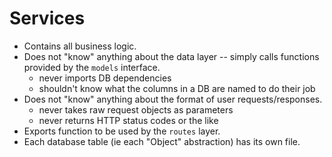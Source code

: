 # Services

* Contains all business logic.
* Does not "know" anything about the data layer -- simply calls functions provided by the `models` interface.
  * never imports DB dependencies
  * shouldn't know what the columns in a DB are named to do their job
* Does not "know" anything about the format of user requests/responses.
  * never takes raw request objects as parameters
  * never returns HTTP status codes or the like
* Exports function to be used by the `routes` layer.
* Each database table (ie each "Object" abstraction) has its own file.
